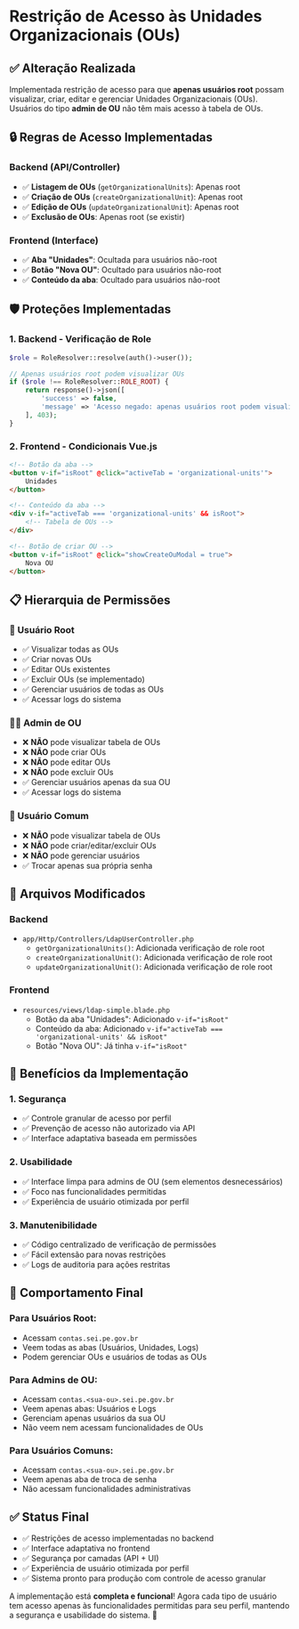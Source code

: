 # Restrição de Acesso às Unidades Organizacionais (OUs)

## ✅ **Alteração Realizada**

Implementada restrição de acesso para que **apenas usuários root** possam visualizar, criar, editar e gerenciar Unidades Organizacionais (OUs). Usuários do tipo **admin de OU** não têm mais acesso à tabela de OUs.

## 🔒 **Regras de Acesso Implementadas**

### **Backend (API/Controller)**
- ✅ **Listagem de OUs** (`getOrganizationalUnits`): Apenas root
- ✅ **Criação de OUs** (`createOrganizationalUnit`): Apenas root  
- ✅ **Edição de OUs** (`updateOrganizationalUnit`): Apenas root
- ✅ **Exclusão de OUs**: Apenas root (se existir)

### **Frontend (Interface)**
- ✅ **Aba "Unidades"**: Ocultada para usuários não-root
- ✅ **Botão "Nova OU"**: Ocultado para usuários não-root
- ✅ **Conteúdo da aba**: Ocultado para usuários não-root

## 🛡️ **Proteções Implementadas**

### **1. Backend - Verificação de Role**
```php
$role = RoleResolver::resolve(auth()->user());

// Apenas usuários root podem visualizar OUs
if ($role !== RoleResolver::ROLE_ROOT) {
    return response()->json([
        'success' => false,
        'message' => 'Acesso negado: apenas usuários root podem visualizar unidades organizacionais'
    ], 403);
}
```

### **2. Frontend - Condicionais Vue.js**
```html
<!-- Botão da aba -->
<button v-if="isRoot" @click="activeTab = 'organizational-units'">
    Unidades
</button>

<!-- Conteúdo da aba -->
<div v-if="activeTab === 'organizational-units' && isRoot">
    <!-- Tabela de OUs -->
</div>

<!-- Botão de criar OU -->
<button v-if="isRoot" @click="showCreateOuModal = true">
    Nova OU
</button>
```

## 📋 **Hierarquia de Permissões**

### **👑 Usuário Root**
- ✅ Visualizar todas as OUs
- ✅ Criar novas OUs
- ✅ Editar OUs existentes
- ✅ Excluir OUs (se implementado)
- ✅ Gerenciar usuários de todas as OUs
- ✅ Acessar logs do sistema

### **👨‍💼 Admin de OU**
- ❌ **NÃO** pode visualizar tabela de OUs
- ❌ **NÃO** pode criar OUs
- ❌ **NÃO** pode editar OUs
- ❌ **NÃO** pode excluir OUs
- ✅ Gerenciar usuários apenas da sua OU
- ✅ Acessar logs do sistema

### **👤 Usuário Comum**
- ❌ **NÃO** pode visualizar tabela de OUs
- ❌ **NÃO** pode criar/editar/excluir OUs
- ❌ **NÃO** pode gerenciar usuários
- ✅ Trocar apenas sua própria senha

## 🔧 **Arquivos Modificados**

### **Backend**
- `app/Http/Controllers/LdapUserController.php`
  - `getOrganizationalUnits()`: Adicionada verificação de role root
  - `createOrganizationalUnit()`: Adicionada verificação de role root
  - `updateOrganizationalUnit()`: Adicionada verificação de role root

### **Frontend**
- `resources/views/ldap-simple.blade.php`
  - Botão da aba "Unidades": Adicionado `v-if="isRoot"`
  - Conteúdo da aba: Adicionado `v-if="activeTab === 'organizational-units' && isRoot"`
  - Botão "Nova OU": Já tinha `v-if="isRoot"`

## 🚀 **Benefícios da Implementação**

### **1. Segurança**
- ✅ Controle granular de acesso por perfil
- ✅ Prevenção de acesso não autorizado via API
- ✅ Interface adaptativa baseada em permissões

### **2. Usabilidade**
- ✅ Interface limpa para admins de OU (sem elementos desnecessários)
- ✅ Foco nas funcionalidades permitidas
- ✅ Experiência de usuário otimizada por perfil

### **3. Manutenibilidade**
- ✅ Código centralizado de verificação de permissões
- ✅ Fácil extensão para novas restrições
- ✅ Logs de auditoria para ações restritas

## 🎯 **Comportamento Final**

### **Para Usuários Root:**
- Acessam `contas.sei.pe.gov.br`
- Veem todas as abas (Usuários, Unidades, Logs)
- Podem gerenciar OUs e usuários de todas as OUs

### **Para Admins de OU:**
- Acessam `contas.<sua-ou>.sei.pe.gov.br`
- Veem apenas abas: Usuários e Logs
- Gerenciam apenas usuários da sua OU
- Não veem nem acessam funcionalidades de OUs

### **Para Usuários Comuns:**
- Acessam `contas.<sua-ou>.sei.pe.gov.br`
- Veem apenas aba de troca de senha
- Não acessam funcionalidades administrativas

## ✅ **Status Final**

- ✅ Restrições de acesso implementadas no backend
- ✅ Interface adaptativa no frontend
- ✅ Segurança por camadas (API + UI)
- ✅ Experiência de usuário otimizada por perfil
- ✅ Sistema pronto para produção com controle de acesso granular

A implementação está **completa e funcional**! Agora cada tipo de usuário tem acesso apenas às funcionalidades permitidas para seu perfil, mantendo a segurança e usabilidade do sistema. 🚀 